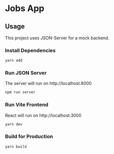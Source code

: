 # Jobs App

## Usage

This project uses JSON-Server for a mock backend.

### Install Dependencies

```bash
yarn add
```

### Run JSON Server

The server will run on http://localhost:8000

```bash
npm run server
```

### Run Vite Frontend

React will run on http://localhost:3000

```bash
yarn dev
```

### Build for Production

```bash
yarn build
```
